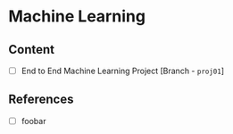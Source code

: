 # Machine Learning 

## Content
- [ ] End to End Machine Learning Project [Branch - `proj01`]

## References
- [ ] foobar
